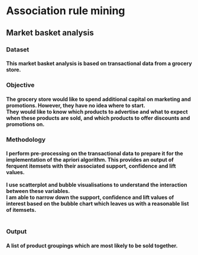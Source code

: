 # Association rule mining
## Market basket analysis

### Dataset
#### This market basket analysis is based on transactional data from a grocery store.

### Objective
#### The grocery store would like to spend additional capital on marketing and promotions. However, they have no idea where to start.<br/>They would like to know which products to advertise and what to expect when these products are sold, and which products to offer discounts and promotions on.

### Methodology
#### I perform pre-processing on the transactional data to prepare it for the implementation of the apriori algorithm. This provides an output of ferquent itemsets with their associated support, confidence and lift values.<br/><br/>I use scatterplot and bubble visualisations to understand the interaction between these variables.<br/>I am able to narrow down the support, confidence and lift values of interest based on the bubble chart which leaves us with a reasonable list of itemsets.<br/><br/>

### Output
#### A list of product groupings which are most likely to be sold together.
